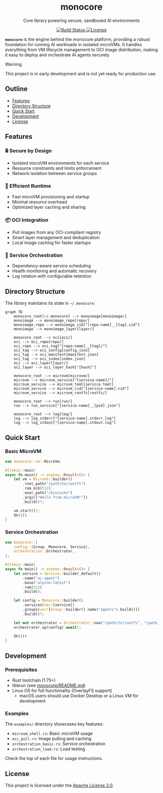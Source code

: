 <div align="center">
  <h1>monocore</h1>
  <p>Core library powering secure, sandboxed AI environments</p>

  <p>
    <a href="https://github.com/appcypher/monocore/actions?query=">
      <img src="https://github.com/appcypher/monocore/actions/workflows/tests_and_checks.yml/badge.svg" alt="Build Status">
    </a>
    <a href="https://github.com/appcypher/monocore/blob/main/LICENSE">
      <img src="https://img.shields.io/badge/License-Apache%202.0-blue.svg" alt="License">
    </a>
  </p>
</div>

**`monocore`** is the engine behind the monocore platform, providing a robust foundation for running AI workloads in isolated microVMs. It handles everything from VM lifecycle management to OCI image distribution, making it easy to deploy and orchestrate AI agents securely.

> [!WARNING]
> This project is in early development and is not yet ready for production use.

##

## Outline

- [Features](#features)
- [Directory Structure](#directory-structure)
- [Quick Start](#quick-start)
- [Development](#development)
- [License](#license)

## Features

### 🔒 Secure by Design
- Isolated microVM environments for each service
- Resource constraints and limits enforcement
- Network isolation between service groups

### 🏃 Efficient Runtime
- Fast microVM provisioning and startup
- Minimal resource overhead
- Optimized layer caching and sharing

### 📦 OCI Integration
- Pull images from any OCI-compliant registry
- Smart layer management and deduplication
- Local image caching for faster startups

### 🎯 Service Orchestration
- Dependency-aware service scheduling
- Health monitoring and automatic recovery
- Log rotation with configurable retention

## Directory Structure

The library maintains its state in `~/.monocore`:

```mermaid
graph TD
    monocore_root[~/.monocore] --> monoimage[monoimage/]
    monoimage --> monoimage_repo[repo/]
    monoimage_repo --> monoimage_cid["[repo-name]__[tag].cid"]
    monoimage --> monoimage_layer[layer/]

    monocore_root --> oci[oci/]
    oci --> oci_repo[repo/]
    oci_repo --> oci_tag["[repo-name]__[tag]/"]
    oci_tag --> oci_config[config.json]
    oci_tag --> oci_manifest[manifest.json]
    oci_tag --> oci_index[index.json]
    oci --> oci_layer[layer/]
    oci_layer --> oci_layer_hash["[hash]"]

    monocore_root --> microvm[microvm/]
    microvm --> microvm_service["[service-name]/"]
    microvm_service --> microvm_toml[service.toml]
    microvm_service --> microvm_cid["[service-name].cid"]
    microvm_service --> microvm_rootfs[rootfs/]

    monocore_root --> run[run/]
    run --> run_service["[service-name]__[pid].json"]

    monocore_root --> log[log/]
    log --> log_stderr["[service-name].stderr.log"]
    log --> log_stdout["[service-name].stdout.log"]
```

## Quick Start

### Basic MicroVM
```rust
use monocore::vm::MicroVm;

#[tokio::main]
async fn main() -> anyhow::Result<()> {
    let vm = MicroVm::builder()
        .root_path("/path/to/rootfs")
        .ram_mib(512)
        .exec_path("/bin/echo")
        .args(["Hello from microVM!"])
        .build()?;

    vm.start()?;
    Ok(())
}
```

### Service Orchestration
```rust
use monocore::{
    config::{Group, Monocore, Service},
    orchestration::Orchestrator,
};

#[tokio::main]
async fn main() -> anyhow::Result<()> {
    let service = Service::builder_default()
        .name("ai-agent")
        .base("alpine:latest")
        .ram(512)
        .build();

    let config = Monocore::builder()
        .services(vec![service])
        .groups(vec![Group::builder().name("agents").build()])
        .build()?;

    let mut orchestrator = Orchestrator::new("/path/to/rootfs", "/path/to/supervisor").await?;
    orchestrator.up(config).await?;

    Ok(())
}
```

## Development

### Prerequisites
- Rust toolchain (1.75+)
- libkrun (see [monocore/README.md](http://github.com/appcypher/monocore#setup))
- Linux OS for full functionality (OverlayFS support)
  - macOS users should use Docker Desktop or a Linux VM for development

### Examples
The `examples/` directory showcases key features:
- `microvm_shell.rs`: Basic microVM usage
- `oci_pull.rs`: Image pulling and caching
- `orchestration_basic.rs`: Service orchestration
- `orchestration_load.rs`: Load testing

Check the top of each file for usage instructions.

## License

This project is licensed under the [Apache License 2.0](./LICENSE).
